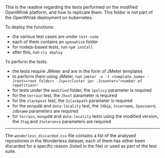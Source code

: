 This is the readme regarding the tests performed on the modified OpenWhisk platform, and how to replicate them. This folder is not part of the OpenWhisk deployment on kubernetes.

To deploy the functions:
- the various test cases are under `test-code`
- each of them contains an `openwhisk` folder
- for nodejs-based tests, run `npm install`
- after this, run `sls deploy`


To perform the tests:
- the tests require JMeter and are in the form of JMeter templates
- to perform them using JMeter, run `jmeter -n -t <template_name> -Jroot=<root folder> -Jip=<cluster ip> -Jcounter="<number of repetition>"`
- for tests under the `modified` folder, the `Jpolicy` parameter is required
- for the `terrain` test, the `Jhost` parameter is required
- for the `slackpost` test, the `Jslackpath` parameter is required
- for the `mongoDB` and `data-locality` test, the `Jdbip`, `Jusername`, `Jpassword`, `Jdbname` parameters are required
- for `terrain`, `mongoDB` and `data-locality` tests using the modified version, the `Jtag` and `Jtolerance` parameters are required

___

The `wonderless_discarded.csv` file contains a list of the analysed repositories in the Wonderless dataset; each of them has either been discarded for a specific reason (listed in the file) or used as part of the test suite.
